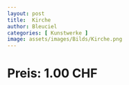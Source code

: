 ```yaml
---
layout: post
title:  Kirche
author: Bleuciel
categories: [ Kunstwerke ]
image: assets/images/Bilds/Kirche.png
---
```

# Preis: 1.00 CHF
